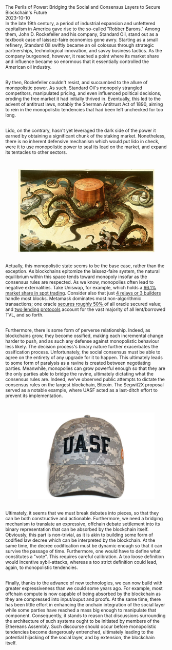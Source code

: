 <div id="post-title">The Perils of Power: Bridging the Social and Consensus Layers to Secure Blockchain's Future</div>
<div id="post-date">2023-10-10</div>

<div id="blogContent">
In the late 19th century, a period of industrial expansion and unfettered capitalism in America gave rise to the so-called "Robber Barons." Among them, John D. Rockefeller and his company, Standard Oil, stand out as a textbook case of laissez-faire economics gone awry. Starting as a small refinery, Standard Oil swiftly became an oil colossus through strategic partnerships, technological innovation, and savvy business tactics. As the company burgeoned, however, it reached a point where its market share and influence became so enormous that it essentially controlled the American oil industry.
<p></p>
<br>
By then, Rockefeller couldn't resist, and succumbed to the allure of monopolistic power. As such, Standard Oil's monopoly strangled competitors, manipulated pricing, and even influenced political decisions, eroding the free market it had initially thrived in. Eventually, this led to the advent of antitrust laws, notably the Sherman Antitrust Act of 1890, aiming to rein in the monopolistic tendencies that had been left unchecked for too long.
<p></p>
<br>
Lido, on the contrary, hasn't yet leveraged the dark side of the power it earned by obtaining a significant chunk of the staking market. Nonetheless, there is no inherent defensive mechanism which would put lido in check, were it to use monopolistic power to seal its lead on the market, and expand its tentacles to other sectors. 
<p></p>
<br>
<center>
<figure>
  <img src="/blog_post/the-perils-of-power/robber-baron-cartoon.jpeg" class="padded" />
</figure>
</center><br>
Actually, this monopolistic state seems to be the base case, rather than the exception. As blockchains epitomize the laissez-faire system, the natural equilibrium within this space tends toward monopoly insofar as the consensus rules are respected. As we know, monopolies often lead to negative externalities. Take Uniswap, for example, which holds a <a href="https://www.coingecko.com/research/publications/decentralized-crypto-exchanges-market-share#:~:text=Uniswap%20is%20the%20market%20leader,the%20decentralized%20crypto%20exchange%20space." target="_blank">66.1% market share in spot trading</a>. Consider also that just <a href="https://mevboost.pics" target="_blank">4 relays or 3 builders</a> handle most blocks. Metamask dominates most non-algorithmic transactions; one oracle <a href = "https://defillama.com/oracles" target="_blank"> secures roughly 50% </a> of all oracle secured value; and <a href = "https://defillama.com/protocols/Lending" target="_blank"> two lending protocols</a> account for the vast majority of all lent/borrowed TVL, and so forth.
<p></p>
<br>
Furthermore, there is some form of perverse relationship. Indeed, as blockchains grow, they become ossified, making each incremental change harder to push, and as such any defense against monopolistic behaviour less likely. The decision process's binary nature further exacerbates the ossification process. Unfortunately, the social consensus must be able to agree on the entirety of any upgrade for it to happen. This ultimately leads to some form of paralysis as a ravine is created between negotiating parties. Meanwhile, monopolies can grow powerful enough so that they are the only parties able to bridge the ravine, ultimately dictating what the consensus rules are. Indeed, we've observed public attempts to dictate the consensus rules on the largest blockchain, Bitcoin. The Segwit2X proposal served as a notable example, where UASF acted as a last-ditch effort to prevent its implementation.
<p></p>
<br>
<center>
<figure>
  <img src="/blog_post/the-perils-of-power/uasf-hat.jpg" class="padded" />
</figure>
</center><br>
Ultimately, it seems that we must break debates into pieces, so that they can be both constructive and actionable. Furthermore, we need a bridging mechanism to translate an expressive, offchain debate settlement into its binary representation that can be absorbed by the blockchain itself. Obviously, this part is non-trivial, as it is akin to building some form of codified law decree which can be interpreted by the blockchain. At the same time, the decree codification must be dynamic enough so that it can survive the passage of time. Furthermore, one would have to define what constitutes a "vote". This requires careful calibration. A too loose definition would incentive sybil-attacks, whereas a too strict definition could lead, again, to monopolistic tendencies.
<p></p>
<br>
Finally, thanks to the advance of new technologies, we can now build with greater expressiveness than we could some years ago. For example, most offchain compute is now capable of being absorbed by the blockchain as they are compressed into input/ouput and proofs. At the same time, there has been little effort in enhancing the onchain integration of the social layer while some parties have reached a mass big enough to manipulate that component. Consequently, it stands to reason that discussions surrounding the architecture of such systems ought to be initiated by members of the Ethereans Assembly. Such discourse should occur before monopolistic tendencies become dangerously entrenched, ultimately leading to the potential hijacking of the social layer, and by extension, the blockchain itself.
</div>
